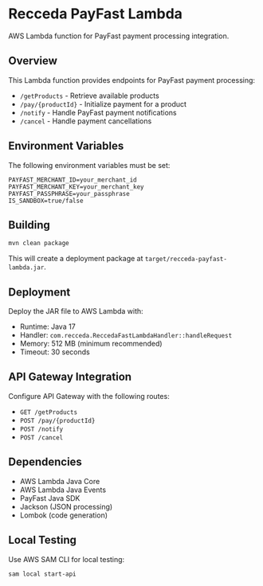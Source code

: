 # Recceda PayFast Lambda

AWS Lambda function for PayFast payment processing integration.

## Overview

This Lambda function provides endpoints for PayFast payment processing:
- `/getProducts` - Retrieve available products
- `/pay/{productId}` - Initialize payment for a product
- `/notify` - Handle PayFast payment notifications
- `/cancel` - Handle payment cancellations

## Environment Variables

The following environment variables must be set:

```
PAYFAST_MERCHANT_ID=your_merchant_id
PAYFAST_MERCHANT_KEY=your_merchant_key
PAYFAST_PASSPHRASE=your_passphrase
IS_SANDBOX=true/false
```

## Building

```bash
mvn clean package
```

This will create a deployment package at `target/recceda-payfast-lambda.jar`.

## Deployment

Deploy the JAR file to AWS Lambda with:
- Runtime: Java 17
- Handler: `com.recceda.ReccedaFastLambdaHandler::handleRequest`
- Memory: 512 MB (minimum recommended)
- Timeout: 30 seconds

## API Gateway Integration

Configure API Gateway with the following routes:
- `GET /getProducts`
- `POST /pay/{productId}`
- `POST /notify`
- `POST /cancel`

## Dependencies

- AWS Lambda Java Core
- AWS Lambda Java Events
- PayFast Java SDK
- Jackson (JSON processing)
- Lombok (code generation)

## Local Testing

Use AWS SAM CLI for local testing:

```bash
sam local start-api
```
